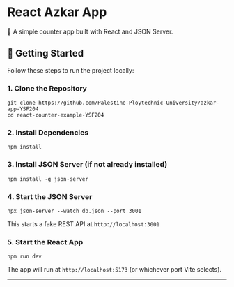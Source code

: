  <h1>React Azkar App</h1>
  <p>🧮 A simple counter app built with React and JSON Server.</p>

  <h2>🚀 Getting Started</h2>
  <p>Follow these steps to run the project locally:</p>

  <h3>1. Clone the Repository</h3>
  <pre><code>git clone https://github.com/Palestine-Ploytechnic-University/azkar-app-YSF204
cd react-counter-example-YSF204</code></pre>

  <h3>2. Install Dependencies</h3>
  <pre><code>npm install</code></pre>

  <h3>3. Install JSON Server (if not already installed)</h3>
  <pre><code>npm install -g json-server</code></pre>

  <h3>4. Start the JSON Server</h3>
  <pre><code>npx json-server --watch db.json --port 3001</code></pre>
  <p>This starts a fake REST API at <code>http://localhost:3001</code></p>

  <h3>5. Start the React App</h3>
  <pre><code>npm run dev</code></pre>
  <p>The app will run at <code>http://localhost:5173</code> (or whichever port Vite selects).</p>

  <hr />

